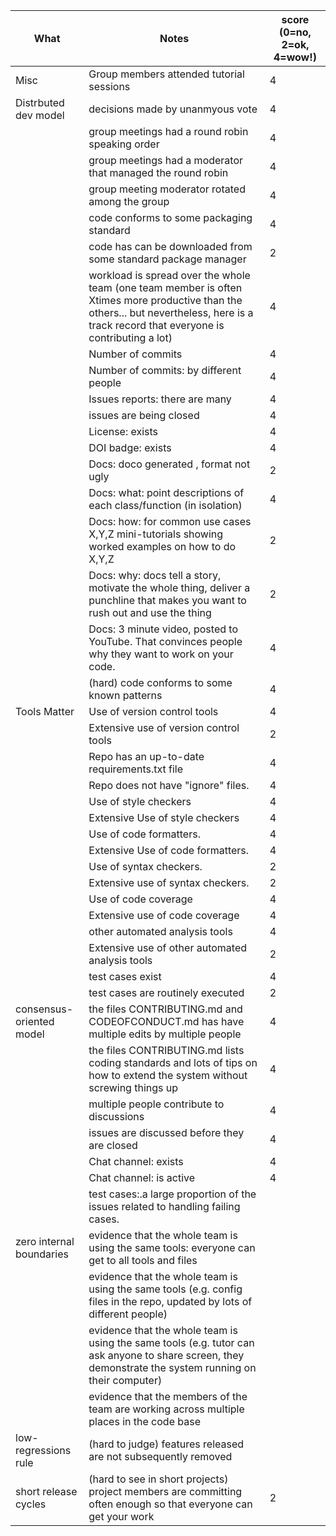 |What | Notes | score (0=no, 2=ok, 4=wow!)|
|-----|-------|---------------------------|
|Misc|Group members attended tutorial sessions|4|
|Distrbuted dev model|	decisions made by unanmyous vote|4|
||group meetings had a round robin speaking order	|4|
||group meetings had a moderator that managed the round robin	|4|
||group meeting moderator rotated among the group	|4|
||code conforms to some packaging standard	|4|
||code has can be downloaded from some standard package manager	|2|
||workload is spread over the whole team (one team member is often Xtimes more productive than the others... but nevertheless, here is a track record that everyone is contributing a lot)	|4|
||Number of commits	|4|
||Number of commits: by different people	|4|
||Issues reports: there are many	|4|
||issues are being closed	|4|
||License: exists	|4|
||DOI badge: exists	|4|
||Docs: doco generated , format not ugly	|2|
||Docs: what: point descriptions of each class/function (in isolation)	|4|
||Docs: how: for common use cases X,Y,Z mini-tutorials showing worked examples on how to do X,Y,Z	|2|
||Docs: why: docs tell a story, motivate the whole thing, deliver a punchline that makes you want to rush out and use the thing	|2|
||Docs: 3 minute video, posted to YouTube. That convinces people why they want to work on your code.	|4|
||(hard) code conforms to some known patterns	|4|
|Tools Matter|	Use of version control tools	|4|
||Extensive use of version control tools	|2|
||Repo has an up-to-date requirements.txt file	|4|
||Repo does not have "ignore" files.	|4|
||Use of style checkers	|4|
||Extensive Use of style checkers	|4|
||Use of code formatters.	|4|
||Extensive Use of code formatters.	|4|
||Use of syntax checkers.	|2|
||Extensive use of syntax checkers.	|2|
||Use of code coverage	|4|
||Extensive use of code coverage	|4|
||other automated analysis tools	|4|
||Extensive use of other automated analysis tools	|2|
||test cases exist	|4|
||test cases are routinely executed	|2|
|consensus-oriented model|	the files CONTRIBUTING.md and CODEOFCONDUCT.md has have multiple edits by multiple people	|4|
||the files CONTRIBUTING.md lists coding standards and lots of tips on how to extend the system without screwing things up	|4|
||multiple people contribute to discussions	|4|
||issues are discussed before they are closed	|4|
||Chat channel: exists	|4|
||Chat channel: is active	|4|
||test cases:.a large proportion of the issues related to handling failing cases.	||
|zero internal boundaries|	evidence that the whole team is using the same tools: everyone can get to all tools and files	||
||evidence that the whole team is using the same tools (e.g. config files in the repo, updated by lots of different people)	||
||evidence that the whole team is using the same tools (e.g. tutor can ask anyone to share screen, they demonstrate the system running on their computer)	||
||evidence that the members of the team are working across multiple places in the code base||	
|low-regressions rule	|(hard to judge) features released are not subsequently removed	||
|short release cycles	|(hard to see in short projects) project members are committing often enough so that everyone can get your work	|2|
